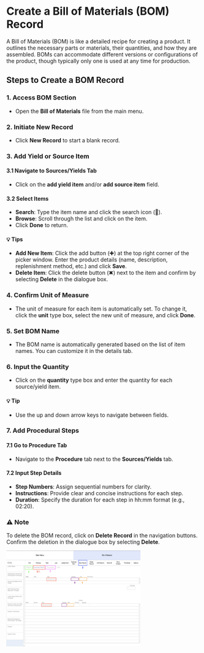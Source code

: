 # Create a Bill of Materials (BOM) Record

A Bill of Materials (BOM) is like a detailed recipe for creating a product. It outlines the necessary parts or materials, their quantities, and how they are assembled. BOMs can accommodate different versions or configurations of the product, though typically only one is used at any time for production.

## Steps to Create a BOM Record

### 1. Access BOM Section

- Open the **Bill of Materials** file from the main menu.

### 2. Initiate New Record

- Click **New Record** to start a blank record.

### 3. Add Yield or Source Item

#### 3.1 Navigate to Sources/Yields Tab

- Click on the **add yield item** and/or **add source item** field.

#### 3.2 Select Items

- **Search**: Type the item name and click the search icon (🔎).
- **Browse**: Scroll through the list and click on the item.
- Click **Done** to return.

#### 💡 Tips

- **Add New Item**: Click the add button (✚) at the top right corner of the picker window. Enter the product details (name, description, replenishment method, etc.) and click **Save**.
- **Delete Item**: Click the delete button (✖︎) next to the item and confirm by selecting **Delete** in the dialogue box.

### 4. Confirm Unit of Measure

- The unit of measure for each item is automatically set. To change it, click the **unit** type box, select the new unit of measure, and click **Done**.

### 5. Set BOM Name

- The BOM name is automatically generated based on the list of item names. You can customize it in the details tab.

### 6. Input the Quantity

- Click on the **quantity** type box and enter the quantity for each source/yield item.

#### 💡 Tip

- Use the up and down arrow keys to navigate between fields.

### 7. Add Procedural Steps

#### 7.1 Go to Procedure Tab

- Navigate to the **Procedure** tab next to the **Sources/Yields** tab.

#### 7.2 Input Step Details

- **Step Numbers**: Assign sequential numbers for clarity.
- **Instructions**: Provide clear and concise instructions for each step.
- **Duration**: Specify the duration for each step in hh:mm format (e.g., 02:20).

### ⚠️ Note

To delete the BOM record, click on **Delete Record** in the navigation buttons. Confirm the deletion in the dialogue box by selecting **Delete**.


<img src="https://github.com/Fx-Professional-Services/HorizonDocs/blob/staging/Horizon%20User%20Guide/00%20Assets/55_create_a_BOM.png" width="350" height="250">